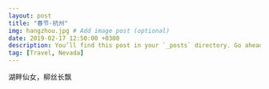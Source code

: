 ```yaml
---
layout: post
title: "春节·杭州"
img: hangzhou.jpg # Add image post (optional)
date: 2019-02-17 12:50:00 +0300
description: You’ll find this post in your `_posts` directory. Go ahead and edit it and re-build the site to see your changes. # Add post description (optional)
tag: [Travel, Nevada]
---
```

湖畔仙女，柳丝长飘